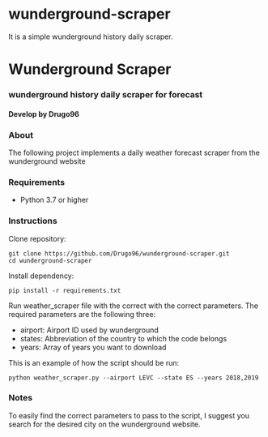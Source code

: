 # wunderground-scraper
It is a simple wunderground history daily scraper. 

# Wunderground Scraper
###  wunderground history daily scraper for forecast
#### Develop by Drugo96

### About

The following project implements a daily weather forecast scraper from the wunderground website

### Requirements
- Python 3.7 or higher

### Instructions
Clone repository:
```
git clone https://github.com/Drugo96/wunderground-scraper.git
cd wunderground-scraper
```
Install dependency:
```
pip install -r requirements.txt
```
Run weather_scraper file with the correct with the correct parameters. The required parameters are the following three:
- airport: Airport ID used by wunderground
- states: Abbreviation of the country to which the code belongs
- years: Array of years you want to download

This is an example of how the script should be run:
```
python weather_scraper.py --airport LEVC --state ES --years 2018,2019
```
### Notes
To easily find the correct parameters to pass to the script, I suggest you search for the desired city on the 
wunderground website.
